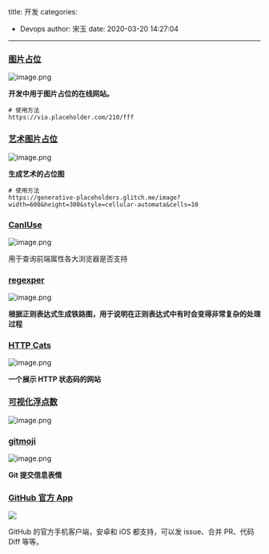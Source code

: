 title: 开发
categories:
 - Devops
author: 宋玉
date: 2020-03-20 14:27:04
---

### [图片占位](https://placeholder.com/)
![image.png](https://cdn.nlark.com/yuque/0/2020/png/394169/1582603742579-c7250ec2-08d4-4440-9f80-e00cd7f04752.png#align=left&display=inline&height=747&name=image.png&originHeight=1494&originWidth=2878&size=350121&status=done&style=none&width=1439)

**开发中用于图片占位的在线网站。**

```
# 使用方法
https://via.placeholder.com/210/fff
```


### [艺术图片占位](https://generative-placeholders.glitch.me/)
![image.png](https://cdn.nlark.com/yuque/0/2020/png/394169/1582603521979-b5c2d34f-bdc9-4538-8e82-b850dc5e922a.png#align=left&display=inline&height=765&name=image.png&originHeight=1530&originWidth=2864&size=282785&status=done&style=none&width=1432)

**生成艺术的占位图**

```
# 使用方法
https://generative-placeholders.glitch.me/image?width=600&height=300&style=cellular-automata&cells=10
```

### [CanIUse](https://www.caniuse.com/)
![image.png](https://cdn.nlark.com/yuque/0/2020/png/394169/1582637705990-98fe8ea4-c7c6-4af4-8fe2-e0f8815134c9.png#align=left&display=inline&height=762&name=image.png&originHeight=1524&originWidth=2872&size=631062&status=done&style=none&width=1436)

用于查询前端属性各大浏览器是否支持

### [regexper](https://regexper.com/)
![image.png](https://cdn.nlark.com/yuque/0/2020/png/394169/1582638567609-d8a37218-eec8-4806-abba-ef1d66bf58f8.png#align=left&display=inline&height=764&name=image.png&originHeight=1528&originWidth=2874&size=177197&status=done&style=none&width=1437)

**根据正则表达式生成铁路图，用于说明在正则表达式中有时会变得非常复杂的处理过程**

### [HTTP Cats](https://http.cat/)
![image.png](https://cdn.nlark.com/yuque/0/2020/png/394169/1582682413230-c2494a93-29d8-4c84-b8c3-5f4cbdab2108.png#align=left&display=inline&height=763&name=image.png&originHeight=1526&originWidth=2874&size=3011180&status=done&style=none&width=1437)

**一个展示 HTTP 状态码的网站**

### [可视化浮点数](http://evanw.github.io/float-toy/)
![image.png](https://cdn.nlark.com/yuque/0/2020/png/394169/1584076762984-77e5efa8-e5e0-48e3-aa3f-f3610d73745b.png#align=left&display=inline&height=763&name=image.png&originHeight=1526&originWidth=2880&size=255642&status=done&style=none&width=1440)

### [gitmoji](https://gitmoji.carloscuesta.me/)
![image.png](https://cdn.nlark.com/yuque/0/2020/png/394169/1582693695541-03e21485-4c39-44dd-8649-91f971107c64.png#align=left&display=inline&height=763&name=image.png&originHeight=1526&originWidth=2868&size=313290&status=done&style=none&width=1434)

**Git 提交信息表情**

### [GitHub 官方 App](https://github.blog/2020-03-17-github-for-mobile-is-now-available/)
![](https://cdn.nlark.com/yuque/0/2020/jpeg/394169/1584685608513-154f0beb-ff3c-4c82-863b-c21035ba8662.jpeg#align=left&display=inline&height=424&originHeight=424&originWidth=800&size=0&status=done&style=none&width=800)

GitHub 的官方手机客户端，安卓和 iOS 都支持，可以发 issue、合并 PR、代码 Diff 等等。
